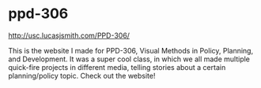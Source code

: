 # ppd-306

http://usc.lucasjsmith.com/PPD-306/

This is the website I made for PPD-306, Visual Methods in Policy, Planning, and Development. It was a super cool class, in which we all made multiple quick-fire projects in different media, telling stories about a certain planning/policy topic. Check out the website!
